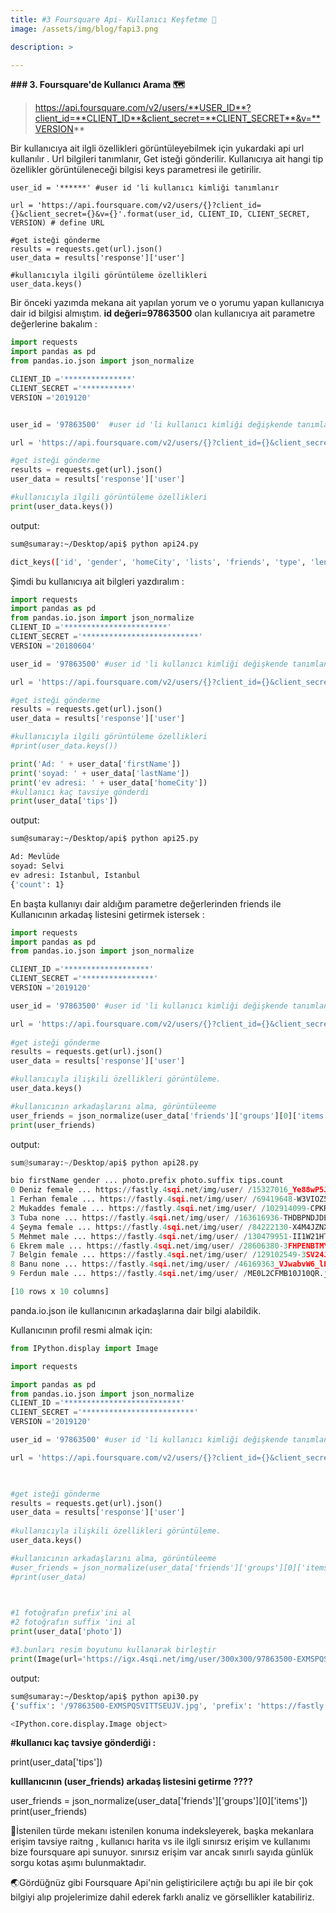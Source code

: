 ```yaml
---
title: #3 Foursquare Api- Kullanıcı Keşfetme 📍
image: /assets/img/blog/fapi3.png

description: >

---
```


**### 3. Foursquare'de Kullanıcı Arama 🗺️**

> https://api.foursquare.com/v2/users/**USER_ID**?client_id=**CLIENT_ID**&client_secret=**CLIENT_SECRET**&v=**VERSION**

Bir kullanıcıya ait ilgli özellikleri görüntüleyebilmek için yukardaki api url kullanılır . 
Url bilgileri tanımlanır, Get isteği gönderilir.
Kullanıcıya ait hangi tip özellikler görüntüleneceği bilgisi keys parametresi ile getirilir.

    user_id = '******' #user id 'li kullanıcı kimliği tanımlanır
    
    url = 'https://api.foursquare.com/v2/users/{}?client_id={}&client_secret={}&v={}'.format(user_id, CLIENT_ID, CLIENT_SECRET, VERSION) # define URL  
    
    #get isteği gönderme
    results = requests.get(url).json()
    user_data = results['response']['user']
    
    #kullanıcıyla ilgili görüntüleme özellikleri
    user_data.keys()

Bir önceki yazımda mekana ait yapılan yorum ve o yorumu yapan kullanıcıya dair id bilgisi almıştım.
**id değeri=97863500** olan kullanıcıya ait parametre değerlerine bakalım :

~~~python
import requests
import pandas as pd
from pandas.io.json import json_normalize

CLIENT_ID ='***************'
CLIENT_SECRET ='***********'
VERSION ='2019120'


user_id = '97863500'  #user id 'li kullanıcı kimliği değişkende tanımlanır

url = 'https://api.foursquare.com/v2/users/{}?client_id={}&client_secret={}&v={}'.format(user_id, CLIENT_ID, CLIENT_SECRET, VERSION) # define U$

#get isteği gönderme
results = requests.get(url).json()
user_data = results['response']['user']

#kullanıcıyla ilgili görüntüleme özellikleri
print(user_data.keys())
~~~~

output:
~~~bash
sum@sumaray:~/Desktop/api$ python api24.py

dict_keys(['id', 'gender', 'homeCity', 'lists', 'friends', 'type', 'lenses', 'tips', 'lastName', 'photos', 'mayorships', 'photo', 'contact', 'firstName', 'canonicalUrl', 'bio', 'checkins'])
~~~

Şimdi bu kullanıcıya ait bilgleri yazdıralım :

~~~python
import requests
import pandas as pd
from pandas.io.json import json_normalize
CLIENT_ID ='***********************'
CLIENT_SECRET ='**************************'
VERSION ='20180604'

user_id = '97863500' #user id 'li kullanıcı kimliği değişkende tanımlanır

url = 'https://api.foursquare.com/v2/users/{}?client_id={}&client_secret={}&v={}'.format(user_id, CLIENT_ID, CLIENT_SECRET, VERSION) # define U$

#get isteği gönderme
results = requests.get(url).json()
user_data = results['response']['user']

#kullanıcıyla ilgili görüntüleme özellikleri
#print(user_data.keys())

print('Ad: ' + user_data['firstName'])
print('soyad: ' + user_data['lastName'])
print('ev adresi: ' + user_data['homeCity'])
#kullanıcı kaç tavsiye gönderdi
print(user_data['tips'])
~~~

output:
~~~bash
sum@sumaray:~/Desktop/api$ python api25.py

Ad: Mevlüde
soyad: Selvi
ev adresi: Istanbul, Istanbul
{'count': 1}
~~~

En başta kullanıyı dair aldığım parametre değerlerinden friends ile 
Kullanıcının arkadaş listesini getirmek istersek : 

~~~python
import requests
import pandas as pd
from pandas.io.json import json_normalize

CLIENT_ID ='*******************'
CLIENT_SECRET ='****************'
VERSION ='2019120'

user_id = '97863500' #user id 'li kullanıcı kimliği değişkende tanımlanır

url = 'https://api.foursquare.com/v2/users/{}?client_id={}&client_secret={}&v={}'.format(user_id, CLIENT_ID, CLIENT_SECRET, VERSION) # define URL
 
#get isteği gönderme
results = requests.get(url).json()
user_data = results['response']['user']

#kullanıcıyla ilişkili özellikleri görüntüleme.
user_data.keys()

#kullanıcının arkadaşlarını alma, görüntüleeme
user_friends = json_normalize(user_data['friends']['groups'][0]['items'])
print(user_friends)
~~~
  

output:
~~~python
sum@sumaray:~/Desktop/api$ python api28.py

bio firstName gender ... photo.prefix photo.suffix tips.count
0 Deniz female ... https://fastly.4sqi.net/img/user/ /15327016_Ye88wP5J_eJ1xS1vHgaYGTSJ1zcwUByFDTGX... 0
1 Ferhan female ... https://fastly.4sqi.net/img/user/ /69419648-W3VIOZ5DDT3BEOAS.jpg 0
2 Mukaddes female ... https://fastly.4sqi.net/img/user/ /102914099-CPKRNUS104SME3X2.jpg 15
3 Tuba none ... https://fastly.4sqi.net/img/user/ /163616936-THDBPNDJDEH0VPP1.jpg 0
4 Şeyma female ... https://fastly.4sqi.net/img/user/ /84222130-X4M4JZNXSVSJMJW3.jpg 0
5 Mehmet male ... https://fastly.4sqi.net/img/user/ /130479951-II1W21HTIABEKOPQ.jpg 0
6 Ekrem male ... https://fastly.4sqi.net/img/user/ /28606380-3FHPENBTMY4IIO1T.jpg 0
7 Belgin female ... https://fastly.4sqi.net/img/user/ /129102549-3SV24JJJ3XIWHXXH.jpg 0
8 Banu none ... https://fastly.4sqi.net/img/user/ /46169363_VJwabvW6_lEf5GqLWodZM2TIcWYhxI6_f_EG... 0
9 Ferdun male ... https://fastly.4sqi.net/img/user/ /ME0L2CFMB10J10QR.jpg 0

[10 rows x 10 columns]
~~~

panda.io.json ile kullanıcının arkadaşlarına dair bilgi alabildik.

Kullanıcının profil resmi almak için:

~~~python
from IPython.display import Image

import requests

import pandas as pd
from pandas.io.json import json_normalize
CLIENT_ID ='**************************'
CLIENT_SECRET ='*************************'
VERSION ='2019120'

user_id = '97863500' #user id 'li kullanıcı kimliği değişkende tanımlanır

url = 'https://api.foursquare.com/v2/users/{}?client_id={}&client_secret={}&v={}'.format(user_id, CLIENT_ID, CLIENT_SECRET, VERSION) 	# define URL

 

#get isteği gönderme
results = requests.get(url).json()
user_data = results['response']['user']
 
#kullanıcıyla ilişkili özellikleri görüntüleme.
user_data.keys()

#kullanıcının arkadaşlarını alma, görüntüleeme
#user_friends = json_normalize(user_data['friends']['groups'][0]['items'])
#print(user_data)

  

#1 fotoğrafın prefix'ini al
#2 fotoğrafın suffix 'ini al
print(user_data['photo'])

#3.bunları resim boyutunu kullanarak birleştir
print(Image(url='https://igx.4sqi.net/img/user/300x300/97863500-EXMSPQSVITTSEUJV.jpg'))
~~~


output:

~~~bash
sum@sumaray:~/Desktop/api$ python api30.py
{'suffix': '/97863500-EXMSPQSVITTSEUJV.jpg', 'prefix': 'https://fastly.4sqi.net/img/user/'}

<IPython.core.display.Image object>
~~~


**#kullanıcı kaç tavsiye gönderdiği :**

print(user_data['tips'])


**kulllanıcının (user_friends) arkadaş listesini getirme ????**

user_friends = json_normalize(user_data['friends']['groups'][0]['items'])
print(user_friends)


🏹İstenilen türde mekanı istenilen konuma indeksleyerek, başka mekanlara erişim  tavsiye raitng , kullanıcı harita vs ile ilgli sınırsız erişim ve kullanımı bize foursquare api sunuyor. sınırsız erişim var ancak sınırlı sayıda günlük sorgu kotas aşımı bulunmaktadır.

🌏Gördüğnüz gibi Foursquare Api'nin geliştiricilere açtığı bu api ile bir çok bilgiyi alıp projelerimize dahil ederek
farklı analiz ve görsellikler katabiliriz.
